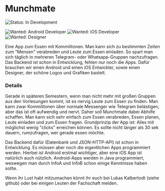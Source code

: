 Munchmate
=========

![Status: In Development](https://img.shields.io/badge/status-in_development-green.svg)

![Wanted: Android Developer](https://img.shields.io/badge/wanted-android_dev-blue.svg)
![Wanted: iOS Developer](https://img.shields.io/badge/wanted-iOS_dev-blue.svg)
![Wanted: Designer](https://img.shields.io/badge/wanted-designer-blue.svg)

Eine App zum Essen mit Kommilitonen. Man kann sich zu bestimmten Zeiten zum "Mensen" verabreden und Leute zum Essen einladen. So spart man sich täglich in mehreren Telegram- oder Whatsapp-Gruppen nachzufragen. Das Backend ist schon in Entwicklung, fehlen nur noch die Apps. Dafür brauchen wir einen Android und einen iOS Entwickler, sowie einen Designer, der schöne Logos und Grafiken bastelt.


### Details

Gerade in späteren Semestern, wenn man nicht mehr mit großen Gruppen aus den Vorlesungen kommt, ist es nervig Leute zum Essen zu finden. Man kann zwar Kommilitonen über normale Messenger wie Telegram belästigen, aber das ist oft aufwendig und nervt. Daher soll Munchmate dabei Abhilfe schaffen. Man kann sich sehr einfach zum Essen verabreden, Essen planen, Leute einladen und zum Essen fragen. Grundprinzip der App ist: Alles mit möglichst wenig "clicks" erreichen können. Es sollte nicht länger als 30 sek dauern, rumzufragen, wer gerade essen möchte.

Das Backend dafür (Datenbank und JSON-HTTP-API) ist schon in Entwicklung. Es müssen aber noch die eigentlichen Apps programmiert werden. Hierbei ist Android erstmal wichtiger, aber eine iOS App ist natürlich auch nützlich. Android-Apps werden in Java programmiert, weswegen man durch InfoA und InfoB schon einige Kenntnisse haben sollte.

Wenn ihr Lust habt mitzumachen könnt ihr euch bei Lukas Kalbertodt (siehe github) oder bei einigen Leuten der Fachschaft melden.
